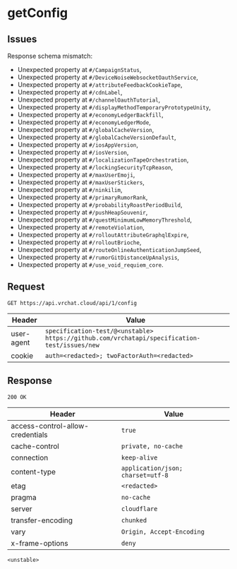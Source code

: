 # getConfig

## Issues
Response schema mismatch:
* Unexpected property at ``#/CampaignStatus``,
* Unexpected property at ``#/DeviceNoiseWebsocketOauthService``,
* Unexpected property at ``#/attributeFeedbackCookieTape``,
* Unexpected property at ``#/cdnLabel``,
* Unexpected property at ``#/channelOauthTutorial``,
* Unexpected property at ``#/displayMethodTemporaryPrototypeUnity``,
* Unexpected property at ``#/economyLedgerBackfill``,
* Unexpected property at ``#/economyLedgerMode``,
* Unexpected property at ``#/globalCacheVersion``,
* Unexpected property at ``#/globalCacheVersionDefault``,
* Unexpected property at ``#/iosAppVersion``,
* Unexpected property at ``#/iosVersion``,
* Unexpected property at ``#/localizationTapeOrchestration``,
* Unexpected property at ``#/lockingSecurityTcpReason``,
* Unexpected property at ``#/maxUserEmoji``,
* Unexpected property at ``#/maxUserStickers``,
* Unexpected property at ``#/ninkilim``,
* Unexpected property at ``#/primaryRumorRank``,
* Unexpected property at ``#/probabilityRoastPeriodBuild``,
* Unexpected property at ``#/pushHeapSouvenir``,
* Unexpected property at ``#/questMinimumLowMemoryThreshold``,
* Unexpected property at ``#/remoteViolation``,
* Unexpected property at ``#/rolloutAttributeGraphqlExpire``,
* Unexpected property at ``#/rolloutBrioche``,
* Unexpected property at ``#/routeOnlineAuthenticationJumpSeed``,
* Unexpected property at ``#/rumorGitDistanceUpAnalysis``,
* Unexpected property at ``#/use_void_requiem_core``.
## Request
`GET https://api.vrchat.cloud/api/1/config`

| Header | Value |
| ------ | ----- |
| user-agent | `specification-test/@<unstable> https://github.com/vrchatapi/specification-test/issues/new` |
| cookie | `auth=<redacted>; twoFactorAuth=<redacted>` |


## Response
`200 OK`

| Header | Value |
| ------ | ----- |
| access-control-allow-credentials | `true` |
| cache-control | `private, no-cache` |
| connection | `keep-alive` |
| content-type | `application/json; charset=utf-8` |
| etag | `<redacted>` |
| pragma | `no-cache` |
| server | `cloudflare` |
| transfer-encoding | `chunked` |
| vary | `Origin, Accept-Encoding` |
| x-frame-options | `deny` |

```jsonc
<unstable>
```
